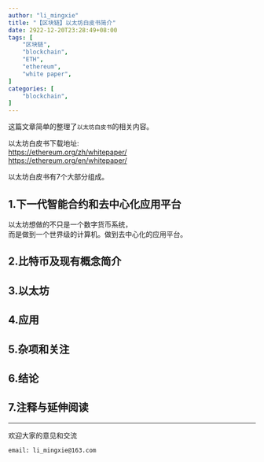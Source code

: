 ```yaml
---
author: "li_mingxie"
title: "【区块链】以太坊白皮书简介"
date: 2922-12-20T23:28:49+08:00
tags: [
    "区块链",
    "blockchain",
    "ETH",
    "ethereum",
    "white paper",
]
categories: [
    "blockchain",
]
---
```


这篇文章简单的整理了`以太坊白皮书`的相关内容。  <!--more-->  

以太坊白皮书下载地址:  
<https://ethereum.org/zh/whitepaper/>  
<https://ethereum.org/en/whitepaper/>  

以太坊白皮书有7个大部分组成。  

## 1.下一代智能合约和去中心化应用平台

以太坊想做的不只是一个数字货币系统，  
而是做到一个世界级的计算机。做到去中心化的应用平台。  

## 2.比特币及现有概念简介

## 3.以太坊

## 4.应用

## 5.杂项和关注

## 6.结论

## 7.注释与延伸阅读

----------------------------------------------
欢迎大家的意见和交流

`email: li_mingxie@163.com`
